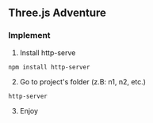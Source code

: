 ## Three.js Adventure


### Implement

1. Install http-serve 

```npm
npm install http-server 
```

2. Go to project's folder (z.B: n1, n2, etc.)

```
http-server 
```

3. Enjoy



